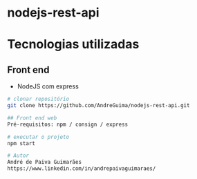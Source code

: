 # nodejs-rest-api

# Tecnologias utilizadas
## Front end
- NodeJS com express

```bash
# clonar repositório
git clone https://github.com/AndreGuima/nodejs-rest-api.git

## Front end web
Pré-requisitos: npm / consign / express

# executar o projeto
npm start

# Autor
André de Paiva Guimarães
https://www.linkedin.com/in/andrepaivaguimaraes/
